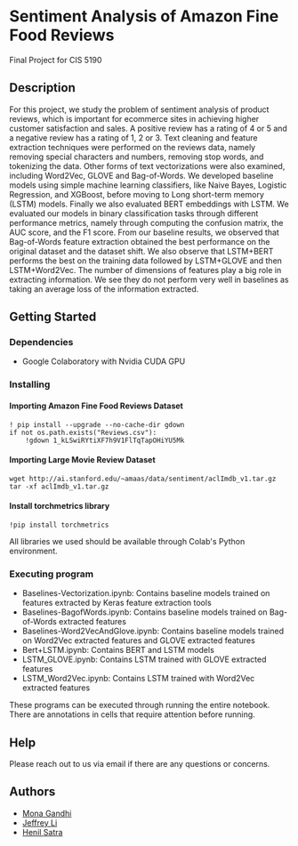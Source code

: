 # Sentiment Analysis of Amazon Fine Food Reviews

Final Project for CIS 5190

## Description

For this project, we study the problem of sentiment analysis of product reviews, which is important for ecommerce sites in achieving higher customer satisfaction and sales. A positive review has a rating of 4 or 5 and a negative review has a rating of 1, 2 or 3. Text cleaning and feature extraction techniques were performed on the reviews data, namely removing special characters and numbers, removing stop words, and tokenizing the data. Other forms of text vectorizations were also examined, including Word2Vec, GLOVE and Bag-of-Words. We developed baseline models using simple machine learning classifiers, like Naive Bayes, Logistic Regression, and XGBoost, before moving to Long short-term memory (LSTM) models. Finally we also evaluated BERT embeddings with LSTM. We evaluated our models in binary classification tasks through different performance metrics, namely through computing the confusion matrix, the AUC score, and the F1 score. From our baseline results, we observed that Bag-of-Words feature extraction obtained the best performance on the original dataset and the dataset shift. We also observe that LSTM+BERT performs the best on the training data followed by LSTM+GLOVE and then LSTM+Word2Vec. The number of dimensions of features play a big role in extracting information. We see they do not perform very well in baselines as taking an average loss of the information extracted. 

## Getting Started

### Dependencies

* Google Colaboratory with Nvidia CUDA GPU 

### Installing

#### Importing Amazon Fine Food Reviews Dataset 

```
! pip install --upgrade --no-cache-dir gdown
if not os.path.exists("Reviews.csv"):
    !gdown 1_kLSwiRYtiXF7h9V1FlTqTapOHiYU5Mk
```

#### Importing Large Movie Review Dataset 
```
wget http://ai.stanford.edu/~amaas/data/sentiment/aclImdb_v1.tar.gz
tar -xf aclImdb_v1.tar.gz
```

#### Install torchmetrics library
```
!pip install torchmetrics
```

All libraries we used should be available through Colab's Python environment.

### Executing program

* Baselines-Vectorization.ipynb: Contains baseline models trained on features extracted by Keras feature extraction tools
* Baselines-BagofWords.ipynb: Contains baseline models trained on Bag-of-Words extracted features 
* Baselines-Word2VecAndGlove.ipynb: Contains baseline models trained on Word2Vec extracted features and GLOVE extracted features 
* Bert+LSTM.ipynb: Contains BERT and LSTM models
* LSTM_GLOVE.ipynb: Contains LSTM trained with GLOVE extracted features 
* LSTM_Word2Vec.ipynb: Contains LSTM trained with Word2Vec extracted features 

These programs can be executed through running the entire notebook. There are annotations in cells that require attention before running.

## Help

Please reach out to us via email if there are any questions or concerns.

## Authors

* [Mona Gandhi](mona09@seas.upenn.edu )
* [Jeffrey Li](lijeff@seas.upenn.edu )
* [Henil Satra](henil17@seas.upenn.edu )
